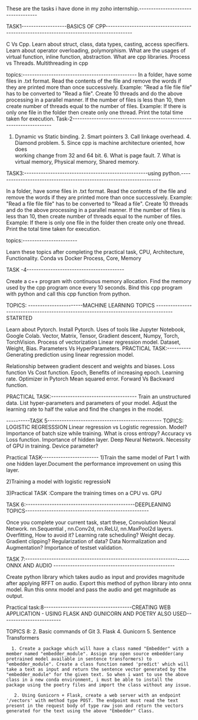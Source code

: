 These are the tasks i have done in my zoho internship.-----------------------------------




TASK1-------------------BASICS OF CPP-----------------------------------------------------------------------------------------


C Vs Cpp.
Learn about struct, class, data types, casting, access specifiers.
Learn about operator overloading, polymorphism.
What are the usages of virtual function, inline function, abstraction.
What are cpp libraries.
Process vs Threads.
Multithreading in cpp

topics:------------------------------------------------
In a folder, have some files in .txt format. Read the contents of the file and remove the words if they are printed more than once successively. Example: "Read a file file file" has to be converted to "Read a file".
Create 10 threads and do the above processing in a parallel manner.
If the number of files is less than 10, then create number of threads equal to the number of files. Example: If there is only one file in the folder then create only one thread.
Print the total time taken for execution.
Task-2---------------------------------------------------------------------
  1. Dynamic vs Static binding.
        2. Smart pointers
        3. Call linkage overhead.
        4. Diamond problem.
        5. Since cpp is machine architecture oriented, how does  
            working change from 32 and 64 bit.
        6. What is page fault.
        7. What is virtual memory, Physical memory, Shared memory.




TASK3:----------------------------------------------------using python.---------------------------------------------------------------------


In a folder, have some files in .txt format. Read the contents of the file and remove the words if they are printed more than once successively. Example: "Read a file file file" has to be converted to "Read a file".
Create 10 threads and do the above processing in a parallel manner.
If the number of files is less than 10, then create number of threads equal to the number of files. Example: If there is only one file in the folder then create only one thread.
Print the total time taken for execution.

topics:-----------------------

Learn these topics after completing the practical task,
CPU, Architecture, Functionality.
Conda vs Docker
Process, Core, Memory


TASK -4-----------------------------------------


Create a c++ program with continuous memory allocation.
Find the memory used by the cpp program once every 10 seconds.
Bind this cpp program with python and call this cpp function from python.

TOPICS:
-----------------------MACHINE LEARNING TOPICS -------------------------------------------------------------------------------------STATRTED

Learn about Pytorch. Install Pytorch. Uses of tools like Jupyter Notebook, Google Colab.
Vector, Matrix, Tensor, Gradient descent, Numpy, Torch, TorchVision.
Process of vectorization
Linear regression model.
Dataset, Weight, Bias. Parameters Vs HyperParameters.
PRACTICAL TASK:----------
Generating prediction using linear regression model.



Relationship between gradient descent and weights and biases.
Loss function Vs Cost function.
Epoch, Benefits of increasing epoch.
Learning rate.
Optimizer in Pytorch
Mean squared error.
Forward Vs Backward function.


PRACTICAL TASK:------------------------------------
Train an unstructured data. List hyper-parameters and parameters of your model. Adjust the learning rate to half the value and find the changes in the model.

----------TASK 5------------------------------------------------
 TOPICS:
LOGISTIC REGRESSSION
Linear regression vs Logistic regression. Model?
Importance of batch size while training.
What is cross entropy? Accuracy vs Loss function. 
Importance of hidden layer. Deep Neural Network.
Necessity of GPU in training. Device parameter? 


Practical TASK------------------------
1)Train the same model of Part 1 with one hidden layer.Document the performance improvement on using this layer.

2)Training a model with logistic regressioN

3)Practical TASK :Compare the training times on a CPU vs. GPU

TASK 6:----------------------------------------------DEEPLEANING TOPICS----------------------------------------------------

Once you complete your current task, start these,
Convolution Neural Network. nn.Sequential , nn.Conv2d, nn.ReLU, nn.MaxPool2d layers.
Overfitting, How to avoid it? Learning rate scheduling? Weight decay. Gradient clipping?
Regularization of data? Data Normalization and Augmentation?
Importance of testset validation. 



TASK 7:---------------------------------------------------------------------ONNX AND AUDIO ---------------------------------------------------

Create python library which takes audio as input and provides magnitude after applying RFFT on audio.
Export this method of python library into onnx model.
Run this onnx model and pass the audio and get magnitude as output.


Practical task:8-------------------------------------CREATING WEB APPLICATION - USING FLASK AND GUNICORN  AND POETRY ALSO USED-------------------------

 TOPICS 8:
      2. Basic commands of Git
      3. Flask
      4. Gunicorn
      5. Sentence Transformers


      1. Create a package which will have a class named "Embedder" with a member named "embedder_module". Assign any open source embedder(any pretrained model available in sentence transformers) to "embedder_module". Create a class function named 'predict' which will take a text as input and return the sentence vector generated by the "embedder_module" for the given text. So when i want to use the above class in a new conda environment, i must be able to install the package using the poetry files and import the class without any issue.

       2. Using Gunicorn + Flask, create a web server with an endpoint '/vectors' with method type POST. The endpoint must read the text present in the request body of type raw json and return the vectors generated for the text using the above "Embedder" Class.

